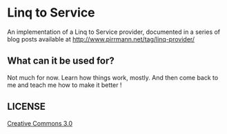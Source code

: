 # Linq to Service 
An implementation of a Linq to Service provider, documented in a series of blog posts available at http://www.pirrmann.net/tag/linq-provider/

## What can it be used for?
Not much for now. Learn how things work, mostly. And then come back to me and teach me how to make it better !

## LICENSE
[Creative Commons 3.0](https://github.com/pirrmann/LinqToService/blob/master/LICENSE.md)